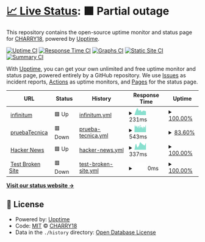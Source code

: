 # [📈 Live Status](https://demo.upptime.js.org): <!--live status--> **🟧 Partial outage**

This repository contains the open-source uptime monitor and status page for [CHARRY18](https://demo.upptime.js.org), powered by [Upptime](https://github.com/upptime/upptime).

[![Uptime CI](https://github.com/jesuchy/monitor/workflows/Uptime%20CI/badge.svg)](https://github.com/jesuchy/monitor/actions?query=workflow%3A%22Uptime+CI%22)
[![Response Time CI](https://github.com/jesuchy/monitor/workflows/Response%20Time%20CI/badge.svg)](https://github.com/jesuchy/monitor/actions?query=workflow%3A%22Response+Time+CI%22)
[![Graphs CI](https://github.com/jesuchy/monitor/workflows/Graphs%20CI/badge.svg)](https://github.com/jesuchy/monitor/actions?query=workflow%3A%22Graphs+CI%22)
[![Static Site CI](https://github.com/jesuchy/monitor/workflows/Static%20Site%20CI/badge.svg)](https://github.com/jesuchy/monitor/actions?query=workflow%3A%22Static+Site+CI%22)
[![Summary CI](https://github.com/jesuchy/monitor/workflows/Summary%20CI/badge.svg)](https://github.com/jesuchy/monitor/actions?query=workflow%3A%22Summary+CI%22)

With [Upptime](https://upptime.js.org), you can get your own unlimited and free uptime monitor and status page, powered entirely by a GitHub repository. We use [Issues](https://github.com/jesuchy/monitor/issues) as incident reports, [Actions](https://github.com/jesuchy/monitor/actions) as uptime monitors, and [Pages](https://demo.upptime.js.org) for the status page.

<!--start: status pages-->
<!-- This summary is generated by Upptime (https://github.com/upptime/upptime) -->
<!-- Do not edit this manually, your changes will be overwritten -->
<!-- prettier-ignore -->
| URL | Status | History | Response Time | Uptime |
| --- | ------ | ------- | ------------- | ------ |
| <img alt="" src="https://icons.duckduckgo.com/ip3/www.infinitumscitech.com.ico" height="13"> [infinitum](https://www.infinitumscitech.com) | 🟩 Up | [infinitum.yml](https://github.com/jesuchy/monitor/commits/HEAD/history/infinitum.yml) | <details><summary><img alt="Response time graph" src="./graphs/infinitum/response-time-week.png" height="20"> 231ms</summary><br><a href="https://demo.upptime.js.org/history/infinitum"><img alt="Response time 668" src="https://img.shields.io/endpoint?url=https%3A%2F%2Fraw.githubusercontent.com%2Fjesuchy%2Fmonitor%2FHEAD%2Fapi%2Finfinitum%2Fresponse-time.json"></a><br><a href="https://demo.upptime.js.org/history/infinitum"><img alt="24-hour response time 194" src="https://img.shields.io/endpoint?url=https%3A%2F%2Fraw.githubusercontent.com%2Fjesuchy%2Fmonitor%2FHEAD%2Fapi%2Finfinitum%2Fresponse-time-day.json"></a><br><a href="https://demo.upptime.js.org/history/infinitum"><img alt="7-day response time 231" src="https://img.shields.io/endpoint?url=https%3A%2F%2Fraw.githubusercontent.com%2Fjesuchy%2Fmonitor%2FHEAD%2Fapi%2Finfinitum%2Fresponse-time-week.json"></a><br><a href="https://demo.upptime.js.org/history/infinitum"><img alt="30-day response time 668" src="https://img.shields.io/endpoint?url=https%3A%2F%2Fraw.githubusercontent.com%2Fjesuchy%2Fmonitor%2FHEAD%2Fapi%2Finfinitum%2Fresponse-time-month.json"></a><br><a href="https://demo.upptime.js.org/history/infinitum"><img alt="1-year response time 668" src="https://img.shields.io/endpoint?url=https%3A%2F%2Fraw.githubusercontent.com%2Fjesuchy%2Fmonitor%2FHEAD%2Fapi%2Finfinitum%2Fresponse-time-year.json"></a></details> | <details><summary><a href="https://demo.upptime.js.org/history/infinitum">100.00%</a></summary><a href="https://demo.upptime.js.org/history/infinitum"><img alt="All-time uptime 100.00%" src="https://img.shields.io/endpoint?url=https%3A%2F%2Fraw.githubusercontent.com%2Fjesuchy%2Fmonitor%2FHEAD%2Fapi%2Finfinitum%2Fuptime.json"></a><br><a href="https://demo.upptime.js.org/history/infinitum"><img alt="24-hour uptime 100.00%" src="https://img.shields.io/endpoint?url=https%3A%2F%2Fraw.githubusercontent.com%2Fjesuchy%2Fmonitor%2FHEAD%2Fapi%2Finfinitum%2Fuptime-day.json"></a><br><a href="https://demo.upptime.js.org/history/infinitum"><img alt="7-day uptime 100.00%" src="https://img.shields.io/endpoint?url=https%3A%2F%2Fraw.githubusercontent.com%2Fjesuchy%2Fmonitor%2FHEAD%2Fapi%2Finfinitum%2Fuptime-week.json"></a><br><a href="https://demo.upptime.js.org/history/infinitum"><img alt="30-day uptime 100.00%" src="https://img.shields.io/endpoint?url=https%3A%2F%2Fraw.githubusercontent.com%2Fjesuchy%2Fmonitor%2FHEAD%2Fapi%2Finfinitum%2Fuptime-month.json"></a><br><a href="https://demo.upptime.js.org/history/infinitum"><img alt="1-year uptime 100.00%" src="https://img.shields.io/endpoint?url=https%3A%2F%2Fraw.githubusercontent.com%2Fjesuchy%2Fmonitor%2FHEAD%2Fapi%2Finfinitum%2Fuptime-year.json"></a></details>
| <img alt="" src="https://icons.duckduckgo.com/ip3/jcnhdvjdnbvk.000webhostapp.com.ico" height="13"> [pruebaTecnica](https://jcnhdvjdnbvk.000webhostapp.com/Home/Index) | 🟥 Down | [prueba-tecnica.yml](https://github.com/jesuchy/monitor/commits/HEAD/history/prueba-tecnica.yml) | <details><summary><img alt="Response time graph" src="./graphs/prueba-tecnica/response-time-week.png" height="20"> 543ms</summary><br><a href="https://demo.upptime.js.org/history/prueba-tecnica"><img alt="Response time 543" src="https://img.shields.io/endpoint?url=https%3A%2F%2Fraw.githubusercontent.com%2Fjesuchy%2Fmonitor%2FHEAD%2Fapi%2Fprueba-tecnica%2Fresponse-time.json"></a><br><a href="https://demo.upptime.js.org/history/prueba-tecnica"><img alt="24-hour response time 631" src="https://img.shields.io/endpoint?url=https%3A%2F%2Fraw.githubusercontent.com%2Fjesuchy%2Fmonitor%2FHEAD%2Fapi%2Fprueba-tecnica%2Fresponse-time-day.json"></a><br><a href="https://demo.upptime.js.org/history/prueba-tecnica"><img alt="7-day response time 543" src="https://img.shields.io/endpoint?url=https%3A%2F%2Fraw.githubusercontent.com%2Fjesuchy%2Fmonitor%2FHEAD%2Fapi%2Fprueba-tecnica%2Fresponse-time-week.json"></a><br><a href="https://demo.upptime.js.org/history/prueba-tecnica"><img alt="30-day response time 543" src="https://img.shields.io/endpoint?url=https%3A%2F%2Fraw.githubusercontent.com%2Fjesuchy%2Fmonitor%2FHEAD%2Fapi%2Fprueba-tecnica%2Fresponse-time-month.json"></a><br><a href="https://demo.upptime.js.org/history/prueba-tecnica"><img alt="1-year response time 543" src="https://img.shields.io/endpoint?url=https%3A%2F%2Fraw.githubusercontent.com%2Fjesuchy%2Fmonitor%2FHEAD%2Fapi%2Fprueba-tecnica%2Fresponse-time-year.json"></a></details> | <details><summary><a href="https://demo.upptime.js.org/history/prueba-tecnica">83.60%</a></summary><a href="https://demo.upptime.js.org/history/prueba-tecnica"><img alt="All-time uptime 83.60%" src="https://img.shields.io/endpoint?url=https%3A%2F%2Fraw.githubusercontent.com%2Fjesuchy%2Fmonitor%2FHEAD%2Fapi%2Fprueba-tecnica%2Fuptime.json"></a><br><a href="https://demo.upptime.js.org/history/prueba-tecnica"><img alt="24-hour uptime 96.10%" src="https://img.shields.io/endpoint?url=https%3A%2F%2Fraw.githubusercontent.com%2Fjesuchy%2Fmonitor%2FHEAD%2Fapi%2Fprueba-tecnica%2Fuptime-day.json"></a><br><a href="https://demo.upptime.js.org/history/prueba-tecnica"><img alt="7-day uptime 83.60%" src="https://img.shields.io/endpoint?url=https%3A%2F%2Fraw.githubusercontent.com%2Fjesuchy%2Fmonitor%2FHEAD%2Fapi%2Fprueba-tecnica%2Fuptime-week.json"></a><br><a href="https://demo.upptime.js.org/history/prueba-tecnica"><img alt="30-day uptime 83.60%" src="https://img.shields.io/endpoint?url=https%3A%2F%2Fraw.githubusercontent.com%2Fjesuchy%2Fmonitor%2FHEAD%2Fapi%2Fprueba-tecnica%2Fuptime-month.json"></a><br><a href="https://demo.upptime.js.org/history/prueba-tecnica"><img alt="1-year uptime 83.60%" src="https://img.shields.io/endpoint?url=https%3A%2F%2Fraw.githubusercontent.com%2Fjesuchy%2Fmonitor%2FHEAD%2Fapi%2Fprueba-tecnica%2Fuptime-year.json"></a></details>
| <img alt="" src="https://icons.duckduckgo.com/ip3/news.ycombinator.com.ico" height="13"> [Hacker News](https://news.ycombinator.com) | 🟩 Up | [hacker-news.yml](https://github.com/jesuchy/monitor/commits/HEAD/history/hacker-news.yml) | <details><summary><img alt="Response time graph" src="./graphs/hacker-news/response-time-week.png" height="20"> 337ms</summary><br><a href="https://demo.upptime.js.org/history/hacker-news"><img alt="Response time 300" src="https://img.shields.io/endpoint?url=https%3A%2F%2Fraw.githubusercontent.com%2Fjesuchy%2Fmonitor%2FHEAD%2Fapi%2Fhacker-news%2Fresponse-time.json"></a><br><a href="https://demo.upptime.js.org/history/hacker-news"><img alt="24-hour response time 444" src="https://img.shields.io/endpoint?url=https%3A%2F%2Fraw.githubusercontent.com%2Fjesuchy%2Fmonitor%2FHEAD%2Fapi%2Fhacker-news%2Fresponse-time-day.json"></a><br><a href="https://demo.upptime.js.org/history/hacker-news"><img alt="7-day response time 337" src="https://img.shields.io/endpoint?url=https%3A%2F%2Fraw.githubusercontent.com%2Fjesuchy%2Fmonitor%2FHEAD%2Fapi%2Fhacker-news%2Fresponse-time-week.json"></a><br><a href="https://demo.upptime.js.org/history/hacker-news"><img alt="30-day response time 300" src="https://img.shields.io/endpoint?url=https%3A%2F%2Fraw.githubusercontent.com%2Fjesuchy%2Fmonitor%2FHEAD%2Fapi%2Fhacker-news%2Fresponse-time-month.json"></a><br><a href="https://demo.upptime.js.org/history/hacker-news"><img alt="1-year response time 300" src="https://img.shields.io/endpoint?url=https%3A%2F%2Fraw.githubusercontent.com%2Fjesuchy%2Fmonitor%2FHEAD%2Fapi%2Fhacker-news%2Fresponse-time-year.json"></a></details> | <details><summary><a href="https://demo.upptime.js.org/history/hacker-news">100.00%</a></summary><a href="https://demo.upptime.js.org/history/hacker-news"><img alt="All-time uptime 100.00%" src="https://img.shields.io/endpoint?url=https%3A%2F%2Fraw.githubusercontent.com%2Fjesuchy%2Fmonitor%2FHEAD%2Fapi%2Fhacker-news%2Fuptime.json"></a><br><a href="https://demo.upptime.js.org/history/hacker-news"><img alt="24-hour uptime 100.00%" src="https://img.shields.io/endpoint?url=https%3A%2F%2Fraw.githubusercontent.com%2Fjesuchy%2Fmonitor%2FHEAD%2Fapi%2Fhacker-news%2Fuptime-day.json"></a><br><a href="https://demo.upptime.js.org/history/hacker-news"><img alt="7-day uptime 100.00%" src="https://img.shields.io/endpoint?url=https%3A%2F%2Fraw.githubusercontent.com%2Fjesuchy%2Fmonitor%2FHEAD%2Fapi%2Fhacker-news%2Fuptime-week.json"></a><br><a href="https://demo.upptime.js.org/history/hacker-news"><img alt="30-day uptime 100.00%" src="https://img.shields.io/endpoint?url=https%3A%2F%2Fraw.githubusercontent.com%2Fjesuchy%2Fmonitor%2FHEAD%2Fapi%2Fhacker-news%2Fuptime-month.json"></a><br><a href="https://demo.upptime.js.org/history/hacker-news"><img alt="1-year uptime 100.00%" src="https://img.shields.io/endpoint?url=https%3A%2F%2Fraw.githubusercontent.com%2Fjesuchy%2Fmonitor%2FHEAD%2Fapi%2Fhacker-news%2Fuptime-year.json"></a></details>
| <img alt="" src="https://icons.duckduckgo.com/ip3/thissitedoesnotexist.koj.co.ico" height="13"> [Test Broken Site](https://thissitedoesnotexist.koj.co) | 🟥 Down | [test-broken-site.yml](https://github.com/jesuchy/monitor/commits/HEAD/history/test-broken-site.yml) | <details><summary><img alt="Response time graph" src="./graphs/test-broken-site/response-time-week.png" height="20"> 0ms</summary><br><a href="https://demo.upptime.js.org/history/test-broken-site"><img alt="Response time 0" src="https://img.shields.io/endpoint?url=https%3A%2F%2Fraw.githubusercontent.com%2Fjesuchy%2Fmonitor%2FHEAD%2Fapi%2Ftest-broken-site%2Fresponse-time.json"></a><br><a href="https://demo.upptime.js.org/history/test-broken-site"><img alt="24-hour response time 0" src="https://img.shields.io/endpoint?url=https%3A%2F%2Fraw.githubusercontent.com%2Fjesuchy%2Fmonitor%2FHEAD%2Fapi%2Ftest-broken-site%2Fresponse-time-day.json"></a><br><a href="https://demo.upptime.js.org/history/test-broken-site"><img alt="7-day response time 0" src="https://img.shields.io/endpoint?url=https%3A%2F%2Fraw.githubusercontent.com%2Fjesuchy%2Fmonitor%2FHEAD%2Fapi%2Ftest-broken-site%2Fresponse-time-week.json"></a><br><a href="https://demo.upptime.js.org/history/test-broken-site"><img alt="30-day response time 0" src="https://img.shields.io/endpoint?url=https%3A%2F%2Fraw.githubusercontent.com%2Fjesuchy%2Fmonitor%2FHEAD%2Fapi%2Ftest-broken-site%2Fresponse-time-month.json"></a><br><a href="https://demo.upptime.js.org/history/test-broken-site"><img alt="1-year response time 0" src="https://img.shields.io/endpoint?url=https%3A%2F%2Fraw.githubusercontent.com%2Fjesuchy%2Fmonitor%2FHEAD%2Fapi%2Ftest-broken-site%2Fresponse-time-year.json"></a></details> | <details><summary><a href="https://demo.upptime.js.org/history/test-broken-site">100.00%</a></summary><a href="https://demo.upptime.js.org/history/test-broken-site"><img alt="All-time uptime 100.00%" src="https://img.shields.io/endpoint?url=https%3A%2F%2Fraw.githubusercontent.com%2Fjesuchy%2Fmonitor%2FHEAD%2Fapi%2Ftest-broken-site%2Fuptime.json"></a><br><a href="https://demo.upptime.js.org/history/test-broken-site"><img alt="24-hour uptime 100.00%" src="https://img.shields.io/endpoint?url=https%3A%2F%2Fraw.githubusercontent.com%2Fjesuchy%2Fmonitor%2FHEAD%2Fapi%2Ftest-broken-site%2Fuptime-day.json"></a><br><a href="https://demo.upptime.js.org/history/test-broken-site"><img alt="7-day uptime 100.00%" src="https://img.shields.io/endpoint?url=https%3A%2F%2Fraw.githubusercontent.com%2Fjesuchy%2Fmonitor%2FHEAD%2Fapi%2Ftest-broken-site%2Fuptime-week.json"></a><br><a href="https://demo.upptime.js.org/history/test-broken-site"><img alt="30-day uptime 100.00%" src="https://img.shields.io/endpoint?url=https%3A%2F%2Fraw.githubusercontent.com%2Fjesuchy%2Fmonitor%2FHEAD%2Fapi%2Ftest-broken-site%2Fuptime-month.json"></a><br><a href="https://demo.upptime.js.org/history/test-broken-site"><img alt="1-year uptime 100.00%" src="https://img.shields.io/endpoint?url=https%3A%2F%2Fraw.githubusercontent.com%2Fjesuchy%2Fmonitor%2FHEAD%2Fapi%2Ftest-broken-site%2Fuptime-year.json"></a></details>

<!--end: status pages-->

[**Visit our status website →**](https://demo.upptime.js.org)

## 📄 License

- Powered by: [Upptime](https://github.com/upptime/upptime)
- Code: [MIT](./LICENSE) © [CHARRY18](https://demo.upptime.js.org)
- Data in the `./history` directory: [Open Database License](https://opendatacommons.org/licenses/odbl/1-0/)

